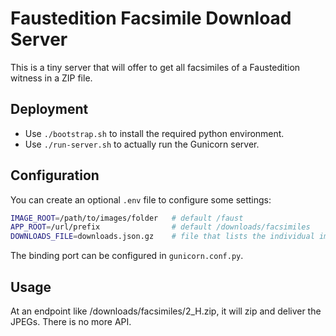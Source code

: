 # Faustedition Facsimile Download Server

This is a tiny server that will offer to get all facsimiles of a Faustedition witness in a ZIP file.

## Deployment

* Use `./bootstrap.sh` to install the required python environment.
* Use `./run-server.sh` to actually run the Gunicorn server. 

## Configuration

You can create an optional `.env` file to configure some settings:

```sh 
IMAGE_ROOT=/path/to/images/folder   # default /faust 
APP_ROOT=/url/prefix                # default /downloads/facsimiles 
DOWNLOADS_FILE=downloads.json.gz    # file that lists the individual images
```

The binding port can be configured in `gunicorn.conf.py`.

## Usage

At an endpoint like /downloads/facsimiles/2_H.zip, it will zip and deliver the JPEGs. There is no more API.

